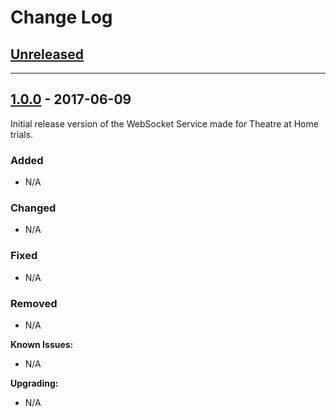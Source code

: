 # Change Log

## [Unreleased](https://gitlab-ext.irt.de/2-immerse/websocket-service/compare/1.0.0...master)

---

## [1.0.0](https://gitlab-ext.irt.de/2-immerse/websocket-service/compare/master...1.0.0) - 2017-06-09

Initial release version of the WebSocket Service made for Theatre at Home trials.

### Added

- N/A

### Changed

- N/A

### Fixed

- N/A

### Removed

- N/A

**Known Issues:**

- N/A

**Upgrading:**

- N/A
